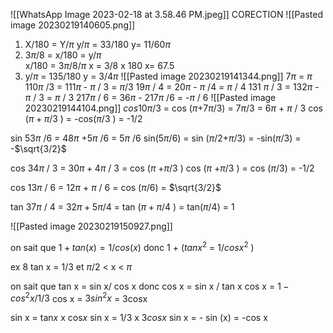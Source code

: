 ![[WhatsApp Image 2023-02-18 at 3.58.46 PM.jpeg]]
CORECTION 
![[Pasted image 20230219140605.png]]
1) X/180 = Y/$\pi$ 
y/$\pi$ = 33/180
y= 11/60$\pi$ 
2) $3\pi/8$ = 
x/180 = y/$\pi$  
x/180 = 3$\pi/8/\pi$ 
x = 3/8 x 180
x= 67.5 
3) y/$\pi$ = 135/180
y = 3/4$\pi$ 
![[Pasted image 20230219141344.png]]
7$\pi$ = $\pi$ 
110$\pi$ /3 = 111$\pi$ - $\pi$ / 3 = $\pi$/3
19$\pi$ / 4 = 20$\pi$ - $\pi$ /4 = $\pi$ / 4 
131 $\pi$ / 3 = 132$\pi$ - $\pi$ / 3 = $\pi$ / 3
217$\pi$ / 6 = 36$\pi$ - 217$\pi$ /6 = -$\pi$ / 6 
![[Pasted image 20230219144104.png]]
$cos10\pi/3$ = cos ($\pi$+7$\pi$/3) = 7$\pi$/3 = $6\pi$ + $\pi$ / 3 
cos ($\pi+\pi/3$ ) = -cos($\pi/3$ ) = -1/2

sin 53$\pi$ /6 = 48$\pi$ +5$\pi$ /6 = 5$\pi$ /6
sin(5$\pi$/6) = sin ($\pi$/2+$\pi$/3) = -sin($\pi/3$) = -$\sqrt{3/2}$  

cos 34$\pi$ / 3 = 30$\pi+4\pi$ / 3 = cos ($\pi$ +$\pi/3$ ) 
 cos ($\pi$ +$\pi/3$ ) = cos ($\pi$/3) = -1/2

cos 13$\pi$ / 6 = 12$\pi$ + $\pi$ / 6 = cos ($\pi$/6) = $\sqrt{3/2}$  

tan 37$\pi$ / 4 = 32$\pi+5\pi/4$ = tan ($\pi+\pi/4$ ) =
tan($\pi$/4) = 1

![[Pasted image 20230219150927.png]]

on sait que $1+tan(x) = 1/cos(x)$ 
donc 1 + ($tanx^{2}$ = $1/cosx^{2}$ )

ex 8
tan x = 1/3 et $\pi/2$ < x < $\pi$ 

on sait que tan x = sin x/ cos x 
donc cos x = sin x / tan x
cos x = $1-cos^{2}x / 1/3$ 
cos x = $3 sin^{2}x$ = 3cosx

sin x = tan$x$ x cos$x$ 
sin x = 1/3 x $3 cosx$ 
sin x = - sin (x) = -cos x 